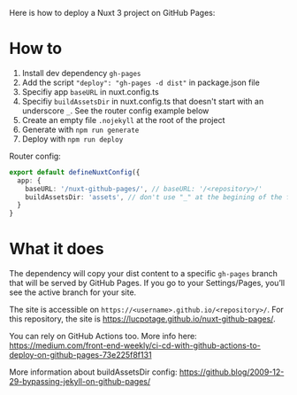 Here is how to deploy a Nuxt 3 project on GitHub Pages:

# How to

1. Install dev dependency `gh-pages`
2. Add the script `"deploy": "gh-pages -d dist"` in package.json file
3. Specifiy app `baseURL` in nuxt.config.ts
4. Specifiy `buildAssetsDir` in nuxt.config.ts that doesn't start with an underscore `_`. See the router config example below
5. Create an empty file `.nojekyll` at the root of the project
6. Generate with `npm run generate`
7. Deploy with `npm run deploy`

Router config:

```ts
export default defineNuxtConfig({
  app: {
    baseURL: '/nuxt-github-pages/', // baseURL: '/<repository>/'
    buildAssetsDir: 'assets', // don't use "_" at the begining of the folder name to avoids nojkill conflict
  }
}
```

# What it does

The dependency will copy your dist content to a specific `gh-pages` branch that will be served by GitHub Pages. If you go to your Settings/Pages, you’ll see the active branch for your site.

The site is accessible on `https://<username>.github.io/<repository>/`. For this repository, the site is https://lucpotage.github.io/nuxt-github-pages/.

You can rely on GitHub Actions too. More info here: https://medium.com/front-end-weekly/ci-cd-with-github-actions-to-deploy-on-github-pages-73e225f8f131

More information about buildAssetsDir config: https://github.blog/2009-12-29-bypassing-jekyll-on-github-pages/